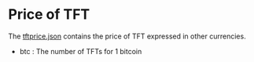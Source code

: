 # Price of TFT

The [tftprice.json](./tftprice.json) contains the price of TFT expressed in other currencies.

- btc : The number of TFTs for 1 bitcoin
